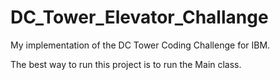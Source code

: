 # DC_Tower_Elevator_Challange

My implementation of the DC Tower Coding Challenge for IBM. 

The best way to run this project is to run the Main class.
